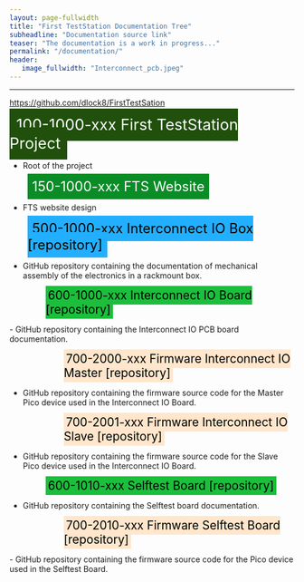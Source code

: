 ```yaml
---
layout: page-fullwidth
title: "First TestStation Documentation Tree"
subheadline: "Documentation source link"
teaser: "The documentation is a work in progress..."
permalink: "/documentation/"
header:
   image_fullwidth: "Interconnect_pcb.jpeg"
---
```


---
https://github.com/dlock8/FirstTestSation


<p style="padding-left: 0rem;">
  <a href="https://github.com/dlock8/FirstTestSation" target="_blank" 
     style="background-color: #20500C; color: white; padding: 0.75rem; text-decoration: none; font-size: 1.7rem;">
     100-1000-xxx First TestStation Project                       
  </a>
</p>

- Root of the project

<p style="padding-left: 2rem;">
  <a href="https://github.com/dlock8/FTS_Website/" target="_blank" 
     style="background-color:rgb(10, 141, 38); color: white; padding: 0.5rem; text-decoration: none; font-size: 1.5rem;">
     150-1000-xxx FTS Website                       
  </a>
</p>

- FTS website design

<p style="padding-left: 2rem;">
  <a href="https://github.com/dlock8/InterconnectIO_Box/" target="_blank" 
     style="background-color: #23AFFF; color: black; padding: 0.5rem; text-decoration: none; font-size: 1.5rem;">
      500-1000-xxx Interconnect IO Box [repository]                      
  </a>
</p>

- GitHub repository containing the documentation of mechanical assembly of the electronics in a rackmount box.

<!-- 
<p style="padding-left: 4rem;">
  <a href="https://github.com/dlock8/InterconnectIO_Box/blob/main/pdf/BOM_Hardware_Assembly_InterconnectIO_Box_500-1000.pdf" target="_blank" 
     style="background-color: #D5E8D4; color: black; padding: 0.25rem; text-decoration: none; font-size: 1.3rem;">
         510-1000-xxx BOM Hardware Assembly Interconnect IO Box [pdf]
  </a>
</p>

<p style="padding-left: 4rem;">
  <a href="https://github.com/dlock8/InterconnectIO_Box/blob/main/pdf/InterconnectIO_Box_Assembly_Instruction_520-1000.pdf" target="_blank" 
     style="background-color: #D5E8D4; color: black; padding: 0.25rem; text-decoration: none; font-size: 1.3rem;">
         520-1000-xxx Interconnect IO Box Assembly Instruction [pdf]
  </a>
</p>

<p style="padding-left: 4rem;">
  <a href="https://github.com/dlock8/InterconnectIO_Box/blob/main/pdf/InterconnectIO_Box_Test_Instruction_520-1010.pdf" target="_blank" 
     style="background-color: #D5E8D4; color: black; padding: 0.25rem; text-decoration: none; font-size: 1.3rem;">
         520-1010-xxx Interconnect IO Box Test Instruction [pdf]
  </a>
</p>

-->

<p style="padding-left: 4rem;">
  <a href="https://github.com/dlock8/InterconnectIO_Board/" target="_blank" 
     style="background-color: #1BBF3C; color: black; padding: 0.25rem; text-decoration: none; font-size: 1.3rem;">
        600-1000-xxx Interconnect IO Board [repository] 
  </a>
</p>
- GitHub repository containing the Interconnect IO PCB board documentation.

<!-- 
<p style="padding-left: 6rem;">
  <a href="https://github.com/dlock8/InterconnectIO_Board/blob/main/InterconnectIO_bd/pdf/BOM_Interconnect_IO_Board_600-1000.pdf" target="_blank" 
     style="background-color: #D5E8D4; color: black; padding: 0.25rem; text-decoration: none; font-size: 1.3rem;">
         600-1000-xxx BOM Interconnect IO Board [pdf]
  </a>
</p>

<p style="padding-left: 6rem;">
  <a href="https://github.com/dlock8/InterconnectIO_Board/blob/main/InterconnectIO_bd/pdf/Interconnect_IO_schematic.pdf" target="_blank" 
     style="background-color: #D5E8D4; color: black; padding: 0.25rem; text-decoration: none; font-size: 1.3rem;">
          640-1000-xxx Interconnect IO Electrical Schematics [pdf]
  </a>
</p>


<p style="padding-left: 6rem;">
  <a href="https://github.com/dlock8/InterconnectIO_Board/blob/main/InterconnectIO_bd/pdf/Interconnect_IO_Assembly_Instruction.pdf" target="_blank" 
     style="background-color: #D5E8D4; color: black; padding: 0.25rem; text-decoration: none; font-size: 1.3rem;">
          Interconnect IO Assembly Instruction [pdf]
  </a>
</p>



<p style="padding-left: 6rem;">
  <a href="https://github.com/dlock8/InterconnectIO_Board/blob/main/InterconnectIO_bd/pdf/Interconnect_IO_Assembly_diagram.pdf" target="_blank" 
     style="background-color: #D5E8D4; color: black; padding: 0.25rem; text-decoration: none; font-size: 1.3rem;">
          Interconnect IO Assembly Diagram [pdf]
  </a>
</p>

-->

<p style="padding-left: 6rem;">
  <a href="https://github.com/dlock8/InterconnectIO_Master/" target="_blank" 
     style="background-color: #FFE6CC; color: black; padding: 0.25rem; text-decoration: none; font-size: 1.3rem;">
        700-2000-xxx Firmware Interconnect IO Master [repository] 
  </a>
</p>

- GitHub repository containing the firmware source code for the Master Pico device used in the Interconnect IO Board.

<p style="padding-left: 6rem;">
  <a href="https://github.com/dlock8/InterconnectIO_Slave/" target="_blank" 
     style="background-color: #FFE6CC; color: black; padding: 0.25rem; text-decoration: none; font-size: 1.3rem;">
       700-2001-xxx Firmware Interconnect IO Slave [repository] 
  </a>
</p>

- GitHub repository containing the firmware source code for the Slave Pico device used in the Interconnect IO Board.

<!-- 
<p style="padding-left: 2rem;">
  <a href="https://github.com/dlock8/Selftest_Board/" target="_blank" 
     style="background-color: #23AFFF; color: black; padding: 0.5rem; text-decoration: none; font-size: 1.5rem;">
      500-1010-xxx FTS Selftest Assembly [repository]                      
  </a>
</p>

-->

<p style="padding-left: 4rem;">
  <a href="https://github.com/dlock8/Selftest_Board" target="_blank" 
     style="background-color: #1BBF3C; color: black; padding: 0.25rem; text-decoration: none; font-size: 1.3rem;">
        600-1010-xxx Selftest Board [repository] 
  </a>
</p>

- GitHub repository containing the Selftest board documentation.

<p style="padding-left: 6rem;">
  <a href="https://github.com/dlock8/Selftest_code/" target="_blank" 
     style="background-color: #FFE6CC; color: black; padding: 0.25rem; text-decoration: none; font-size: 1.3rem;">
       700-2010-xxx Firmware Selftest Board [repository] 
  </a>
</p>
- GitHub repository containing the firmware source code for the Pico device used in the Selftest Board.


